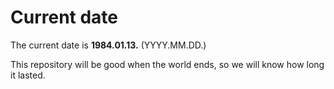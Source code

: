 # Current date

The current date is **1984.01.13.** (YYYY.MM.DD.)

This repository will be good when the world ends, so we will know how long it lasted.